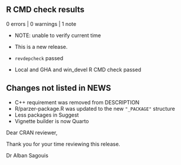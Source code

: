 ## R CMD check results

0 errors | 0 warnings | 1 note

* NOTE: unable to verify current time

* This is a new release.
* `revdepcheck` passed
* Local and GHA and win_devel R CMD check passed

## Changes not listed in NEWS

* C++ requirement was removed from DESCRIPTION
* R/parzer-package.R was updated to the new `"_PACKAGE"` structure
* Less packages in Suggest
* Vignette builder is now Quarto

Dear CRAN reviewer,

Thank you for your time reviewing this release.

Dr Alban Sagouis
